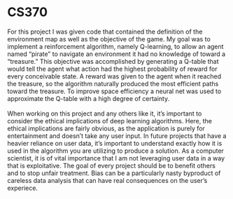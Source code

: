 # CS370
For this project I was given code that contained the definition of the environment map as well as the objective of the game. My goal was to implement a reinforcement algorithm, namely Q-learning, to allow an agent named “pirate” to navigate an environment it had no knowledge of toward a “treasure.” This objective was accomplished by generating a Q-table that would tell the agent what action had the highest probability of reward for every conceivable state. A reward was given to the agent when it reached the treasure, so the algorithm naturally produced the most efficient paths toward the treasure. To improve space efficiency a neural net was used to approximate the Q-table with a high degree of certainty. \
\
When working on this project and any others like it, it’s important to consider the ethical implications of deep learning algorithms. Here, the ethical implications are fairly obvious, as the application is purely for entertainment and doesn’t take any user input. In future projects that have a heavier reliance on user data, it’s important to understand exactly how it is used in the algorithm you are utilizing to produce a solution. As a computer scientist, it is of vital importance that I am not leveraging user data in a way that is exploitative. The goal of every project should be to benefit others and to stop unfair treatment. Bias can be a particularly nasty byproduct of careless data analysis that can have real consequences on the user’s experiece. 

